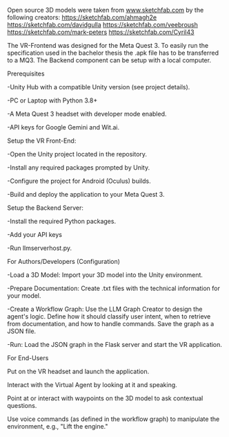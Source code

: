 Open source 3D models were taken from www.sketchfab.com by the following creators:
https://sketchfab.com/ahmagh2e
https://sketchfab.com/davidgulla
https://sketchfab.com/veebroush
https://sketchfab.com/mark-peters
https://sketchfab.com/Cyril43

The VR-Frontend was designed for the Meta Quest 3. To easily run the specification used in the bachelor thesis the .apk file has to be transferred to a MQ3. The Backend component can be setup with a local computer.


Prerequisites

-Unity Hub with a compatible Unity version (see project details).

-PC or Laptop with Python 3.8+

-A Meta Quest 3 headset with developer mode enabled.

-API keys for Google Gemini and Wit.ai.

Setup the VR Front-End:

-Open the Unity project located in the repository.

-Install any required packages prompted by Unity.

-Configure the project for Android (Oculus) builds.

-Build and deploy the application to your Meta Quest 3.


Setup the Backend Server:

-Install the required Python packages.

-Add your API keys

-Run llmserverhost.py.


For Authors/Developers (Configuration)

-Load a 3D Model: Import your 3D model into the Unity environment.

-Prepare Documentation: Create .txt files with the technical information for your model.

-Create a Workflow Graph: Use the LLM Graph Creator to design the agent's logic. Define how it should classify user   intent, when to retrieve from documentation, and how to handle commands. Save the graph as a JSON file.

-Run: Load the JSON graph in the Flask server and start the VR application.


For End-Users

Put on the VR headset and launch the application.

Interact with the Virtual Agent by looking at it and speaking.

Point at or interact with waypoints on the 3D model to ask contextual questions.

Use voice commands (as defined in the workflow graph) to manipulate the environment, e.g., "Lift the engine."

